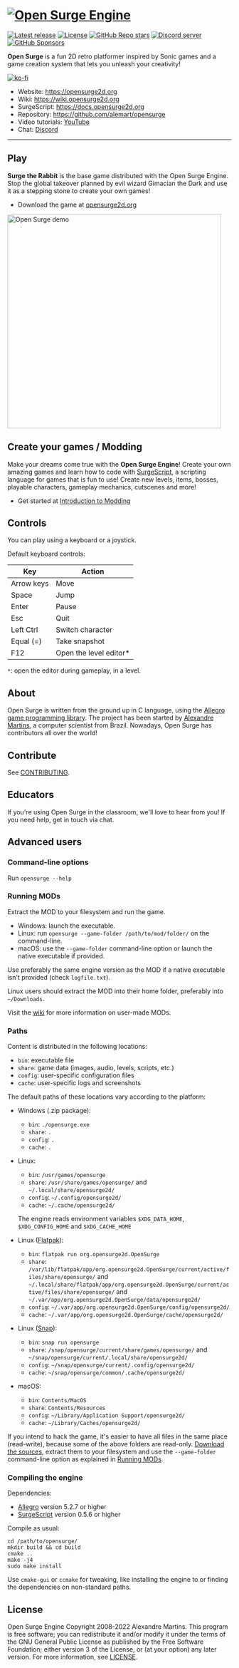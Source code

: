 # [![Open Surge Engine](logo.png)](https://opensurge2d.org)

[![Latest release](https://img.shields.io/github/v/release/alemart/opensurge?color=blue)](https://github.com/alemart/opensurge/releases)
[![License](https://img.shields.io/github/license/alemart/opensurge?color=brightgreen)](#license)
[![GitHub Repo stars](https://img.shields.io/github/stars/alemart/opensurge?logo=github&color=orange)](https://github.com/alemart/opensurge/stargazers)
[![Discord server](https://img.shields.io/discord/493384707937927178?color=5662f6&logo=discord&logoColor=white)](https://discord.gg/w8JqM7m)
[![GitHub Sponsors](https://img.shields.io/github/sponsors/alemart?label=Sponsor%20me&logo=github%20sponsors&style=social)](https://github.com/sponsors/alemart)

**Open Surge** is a fun 2D retro platformer inspired by Sonic games and a game creation system that lets you unleash your creativity!

[![ko-fi](https://ko-fi.com/img/githubbutton_sm.svg)](https://ko-fi.com/J3J41O00K)

- Website: https://opensurge2d.org
- Wiki: https://wiki.opensurge2d.org
- SurgeScript: https://docs.opensurge2d.org
- Repository: https://github.com/alemart/opensurge
- Video tutorials: [YouTube](https://youtube.com/alemart88)
- Chat: [Discord](https://discord.gg/w8JqM7m)

---

## Play

**Surge the Rabbit** is the base game distributed with the Open Surge Engine. Stop the global takeover planned by evil wizard Gimacian the Dark and use it as a stepping stone to create your own games!

* Download the game at [opensurge2d.org](https://opensurge2d.org)

<img src="https://opensurge2d.org/surge-demo.gif" alt="Open Surge demo" width="480">

## Create your games / Modding

Make your dreams come true with the **Open Surge Engine**! Create your own amazing games and learn how to code with [SurgeScript](https://docs.opensurge2d.org), a scripting language for games that is fun to use! Create new levels, items, bosses, playable characters, gameplay mechanics, cutscenes and more!

* Get started at [Introduction to Modding](https://wiki.opensurge2d.org/Introduction_to_Modding)

## Controls

You can play using a keyboard or a joystick.

Default keyboard controls:

| Key           | Action                 |
| --------------|------------------------|
| Arrow keys    | Move                   |
| Space         | Jump                   |
| Enter         | Pause                  |
| Esc           | Quit                   |
| Left Ctrl     | Switch character       |
| Equal (=)     | Take snapshot          |
| F12           | Open the level editor* |

`*`: open the editor during gameplay, in a level.

## About

Open Surge is written from the ground up in C language, using the [Allegro game programming library](http://liballeg.org). The project has been started by [Alexandre Martins](http://github.com/alemart), a computer scientist from Brazil. Nowadays, Open Surge has contributors all over the world!

## Contribute

See [CONTRIBUTING](https://github.com/alemart/opensurge/blob/master/CONTRIBUTING.md).

## Educators

If you're using Open Surge in the classroom, we'll love to hear from you! If you need help, get in touch via chat.

## Advanced users

### Command-line options

Run `opensurge --help`

### Running MODs

Extract the MOD to your filesystem and run the game.

- Windows: launch the executable.
- Linux: run `opensurge --game-folder /path/to/mod/folder/` on the command-line.
- macOS: use the `--game-folder` command-line option or launch the native executable if provided.

Use preferably the same engine version as the MOD if a native executable isn't provided (check `logfile.txt`).

Linux users should extract the MOD into their home folder, preferably into `~/Downloads`.

Visit the [wiki](https://wiki.opensurge2d.org) for more information on user-made MODs.

### Paths

Content is distributed in the following locations:

- `bin`: executable file
- `share`: game data (images, audio, levels, scripts, etc.)
- `config`: user-specific configuration files
- `cache`: user-specific logs and screenshots

The default paths of these locations vary according to the platform:

- Windows (.zip package):
    * `bin`: `./opensurge.exe`
    * `share`: `.`
    * `config`: `.`
    * `cache`: `.`

- Linux:
    * `bin`: `/usr/games/opensurge`
    * `share`: `/usr/share/games/opensurge/` and `~/.local/share/opensurge2d/`
    * `config`: `~/.config/opensurge2d/`
    * `cache`: `~/.cache/opensurge2d/`

    The engine reads environment variables `$XDG_DATA_HOME`, `$XDG_CONFIG_HOME` and `$XDG_CACHE_HOME`

- Linux ([Flatpak](https://flathub.org/apps/details/org.opensurge2d.OpenSurge)):
    * `bin`: `flatpak run org.opensurge2d.OpenSurge`
    * `share`: `/var/lib/flatpak/app/org.opensurge2d.OpenSurge/current/active/files/share/opensurge/` and `~/.local/share/flatpak/app/org.opensurge2d.OpenSurge/current/active/files/share/opensurge/` and `~/.var/app/org.opensurge2d.OpenSurge/data/opensurge2d/`
    * `config`: `~/.var/app/org.opensurge2d.OpenSurge/config/opensurge2d/`
    * `cache`: `~/.var/app/org.opensurge2d.OpenSurge/cache/opensurge2d/`

- Linux ([Snap](https://snapcraft.io/opensurge)):
    * `bin`: `snap run opensurge`
    * `share`: `/snap/opensurge/current/share/games/opensurge/` and `~/snap/opensurge/current/.local/share/opensurge2d/`
    * `config`: `~/snap/opensurge/current/.config/opensurge2d/`
    * `cache`: `~/snap/opensurge/common/.cache/opensurge2d/`

- macOS:
    * `bin`: `Contents/MacOS`
    * `share`: `Contents/Resources`
    * `config`: `~/Library/Application Support/opensurge2d/`
    * `cache`: `~/Library/Caches/opensurge2d/`

If you intend to hack the game, it's easier to have all files in the same place (read-write), because some of the above folders are read-only. [Download the sources](https://github.com/alemart/opensurge/releases), extract them to your filesystem and use the `--game-folder` command-line option as explained in [Running MODs](#running-mods).

### Compiling the engine

Dependencies:

* [Allegro](http://liballeg.org) version 5.2.7 or higher
* [SurgeScript](http://github.com/alemart/surgescript) version 0.5.6 or higher

Compile as usual:

```
cd /path/to/opensurge/
mkdir build && cd build
cmake ..
make -j4
sudo make install
```

Use `cmake-gui` or `ccmake` for tweaking, like installing the engine to or finding the dependencies on non-standard paths.

## License

Open Surge Engine Copyright 2008-2022 Alexandre Martins. This program is free software; you can redistribute it and/or modify it under the terms of the GNU General Public License as published by the Free Software Foundation; either version 3 of the License, or (at your option) any later version. For more information, see [LICENSE](https://github.com/alemart/opensurge/blob/master/LICENSE).